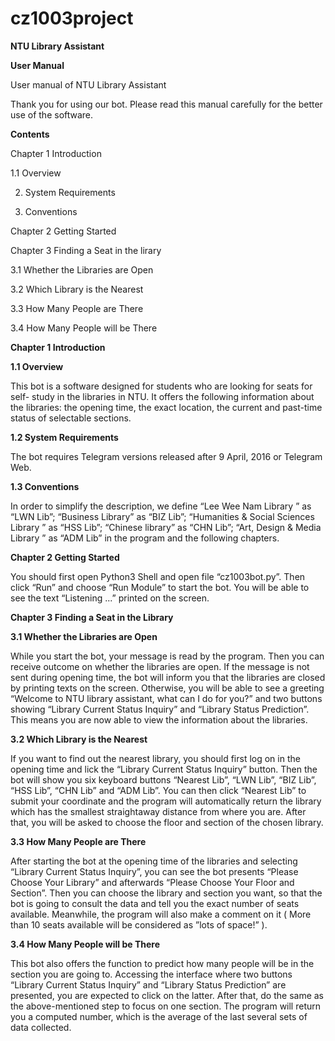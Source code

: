# cz1003project

**NTU Library Assistant**

**User Manual**

User manual of NTU Library Assistant

Thank you for using our bot. Please read this manual carefully for the
better use of the software.

**Contents**

Chapter 1 Introduction

1.1 Overview

2.  System Requirements

3.  Conventions

Chapter 2 Getting Started

Chapter 3 Finding a Seat in the lirary

3.1 Whether the Libraries are Open

3.2 Which Library is the Nearest

3.3 How Many People are There

3.4 How Many People will be There

**Chapter 1 Introduction**

**1.1 Overview**

This bot is a software designed for students who are looking for seats
for self- study in the libraries in NTU. It offers the following
information about the libraries: the opening time, the exact location,
the current and past-time status of selectable sections.

**1.2 System Requirements**

The bot requires Telegram versions released after 9 April, 2016 or
Telegram Web.

**1.3 Conventions**

In order to simplify the description, we define “Lee Wee Nam Library ”
as “LWN Lib”; “Business Library” as “BIZ Lib”; “Humanities & Social
Sciences Library ” as “HSS Lib”; “Chinese library” as “CHN Lib”; “Art,
Design & Media Library ” as “ADM Lib” in the program and the following
chapters.

**Chapter 2 Getting Started**

You should first open Python3 Shell and open file “cz1003bot.py”. Then
click “Run” and choose “Run Module” to start the bot. You will be able
to see the text “Listening ...” printed on the screen.

**Chapter 3 Finding a Seat in the Library**

**3.1 Whether the Libraries are Open**

While you start the bot, your message is read by the program. Then you
can receive outcome on whether the libraries are open. If the message is
not sent during opening time, the bot will inform you that the libraries
are closed by printing texts on the screen. Otherwise, you will be able
to see a greeting “Welcome to NTU library assistant, what can I do for
you?” and two buttons showing “Library Current Status Inquiry” and
“Library Status Prediction”. This means you are now able to view the
information about the libraries.

**3.2 Which Library is the Nearest**

If you want to find out the nearest library, you should first log on in
the opening time and lick the “Library Current Status Inquiry” button.
Then the bot will show you six keyboard buttons “Nearest Lib”, “LWN
Lib”, “BIZ Lib”, “HSS Lib”, “CHN Lib” and “ADM Lib”. You can then click
“Nearest Lib” to submit your coordinate and the program will
automatically return the library which has the smallest straightaway
distance from where you are. After that, you will be asked to choose the
floor and section of the chosen library.

**3.3 How Many People are There**

After starting the bot at the opening time of the libraries and
selecting “Library Current Status Inquiry”, you can see the bot presents
“Please Choose Your Library” and afterwards “Please Choose Your Floor
and Section”. Then you can choose the library and section you want, so
that the bot is going to consult the data and tell you the exact number
of seats available. Meanwhile, the program will also make a comment on
it ( More than 10 seats available will be considered as ”lots of space!”
).

**3.4 How Many People will be There**

This bot also offers the function to predict how many people will be in
the section you are going to. Accessing the interface where two buttons
“Library Current Status Inquiry” and “Library Status Prediction” are
presented, you are expected to click on the latter. After that, do the
same as the above-mentioned step to focus on one section. The program
will return you a computed number, which is the average of the last
several sets of data collected.
